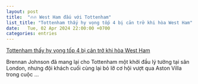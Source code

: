 ```yaml
---
layout: post
title:  "🔥🔥 West Ham đấu với Tottenham"
list_title: "Tottenham thấy hy vọng tốp 4 bị cản trở khi hòa West Ham"
date:   Tue, 02 Apr 2024 22:00:00 +0700
categories: entries
---
```

[Tottenham thấy hy vọng tốp 4 bị cản trở khi hòa West Ham](https://thethao.sggp.org.vn/tottenham-thay-hy-vong-top-4-bi-can-tro-khi-hoa-west-ham-post733568.html)

Brennan Johnson đã mang lại cho Tottenham một khởi đầu lý tưởng tại sân London, nhưng đội khách cuối cùng lại bỏ lỡ cơ hội vượt qua Aston Villa trong cuộc&nbsp;...

